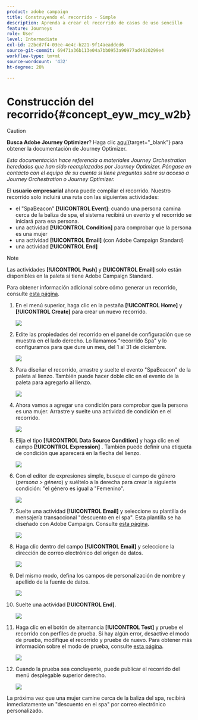 ```yaml
---
product: adobe campaign
title: Construyendo el recorrido - Simple
description: Aprenda a crear el recorrido de casos de uso sencillo
feature: Journeys
role: User
level: Intermediate
exl-id: 22bcd7f4-03ee-4e4c-b221-9f14aeadded6
source-git-commit: 69471a36b113e04a7bb0953a90977ad4020299e4
workflow-type: tm+mt
source-wordcount: '432'
ht-degree: 28%

---
```


# Construcción del recorrido{#concept_eyw_mcy_w2b}


>[!CAUTION]
>
>**Busca Adobe Journey Optimizer**? Haga clic [aquí](https://experienceleague.adobe.com/es/docs/journey-optimizer/using/ajo-home){target="_blank"} para obtener la documentación de Journey Optimizer.
>
>
>_Esta documentación hace referencia a materiales Journey Orchestration heredados que han sido reemplazados por Journey Optimizer. Póngase en contacto con el equipo de su cuenta si tiene preguntas sobre su acceso a Journey Orchestration o Journey Optimizer._


El **usuario empresarial** ahora puede compilar el recorrido. Nuestro recorrido solo incluirá una ruta con las siguientes actividades:

* el &quot;SpaBeacon&quot; **[!UICONTROL Event]**: cuando una persona camina cerca de la baliza de spa, el sistema recibirá un evento y el recorrido se iniciará para esa persona.
* una actividad **[!UICONTROL Condition]** para comprobar que la persona es una mujer
* una actividad **[!UICONTROL Email]** (con Adobe Campaign Standard)
* una actividad **[!UICONTROL End]**

>[!NOTE]
>
>Las actividades **[!UICONTROL Push]** y **[!UICONTROL Email]** solo están disponibles en la paleta si tiene Adobe Campaign Standard.

Para obtener información adicional sobre cómo generar un recorrido, consulte [esta página](../building-journeys/journey.md).

1. En el menú superior, haga clic en la pestaña **[!UICONTROL Home]** y **[!UICONTROL Create]** para crear un nuevo recorrido.

   ![](../assets/journey31.png)

1. Edite las propiedades del recorrido en el panel de configuración que se muestra en el lado derecho. Lo llamamos &quot;recorrido Spa&quot; y lo configuramos para que dure un mes, del 1 al 31 de diciembre.

   ![](../assets/journeyuc1_8.png)

1. Para diseñar el recorrido, arrastre y suelte el evento &quot;SpaBeacon&quot; de la paleta al lienzo. También puede hacer doble clic en el evento de la paleta para agregarlo al lienzo.

   ![](../assets/journeyuc1_9.png)

1. Ahora vamos a agregar una condición para comprobar que la persona es una mujer. Arrastre y suelte una actividad de condición en el recorrido.

   ![](../assets/journeyuc1_10.png)

1. Elija el tipo **[!UICONTROL Data Source Condition]** y haga clic en el campo **[!UICONTROL Expression]** . También puede definir una etiqueta de condición que aparecerá en la flecha del lienzo.

   ![](../assets/journeyuc1_11.png)

1. Con el editor de expresiones simple, busque el campo de género (_persona > género_) y suéltelo a la derecha para crear la siguiente condición: &quot;el género es igual a &quot;Femenino&quot;.

   ![](../assets/journeyuc1_12.png)

1. Suelte una actividad **[!UICONTROL Email]** y seleccione su plantilla de mensajería transaccional &quot;descuento en el spa&quot;. Esta plantilla se ha diseñado con Adobe Campaign. Consulte [esta página](https://experienceleague.adobe.com/docs/campaign-standard/using/communication-channels/transactional-messaging/getting-started-with-transactional-msg.html?lang=es).

   ![](../assets/journeyuc1_13.png)

1. Haga clic dentro del campo **[!UICONTROL Email]** y seleccione la dirección de correo electrónico del origen de datos.

   ![](../assets/journeyuc1_14.png)

1. Del mismo modo, defina los campos de personalización de nombre y apellido de la fuente de datos.

   ![](../assets/journeyuc1_15.png)

1. Suelte una actividad **[!UICONTROL End]**.

   ![](../assets/journeyuc1_17.png)

1. Haga clic en el botón de alternancia **[!UICONTROL Test]** y pruebe el recorrido con perfiles de prueba. Si hay algún error, desactive el modo de prueba, modifique el recorrido y pruebe de nuevo. Para obtener más información sobre el modo de prueba, consulte [esta página](../building-journeys/testing-the-journey.md).

   ![](../assets/journeyuc1_18bis.png)

1. Cuando la prueba sea concluyente, puede publicar el recorrido del menú desplegable superior derecho.

   ![](../assets/journeyuc1_18.png)

La próxima vez que una mujer camine cerca de la baliza del spa, recibirá inmediatamente un &quot;descuento en el spa&quot; por correo electrónico personalizado.
